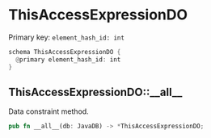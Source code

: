 # ThisAccessExpressionDO

Primary key: `element_hash_id: int`

```rust
schema ThisAccessExpressionDO {
  @primary element_hash_id: int
}
```
## ThisAccessExpressionDO::\_\_all\_\_

Data constraint method.

```rust
pub fn __all__(db: JavaDB) -> *ThisAccessExpressionDO;
```
